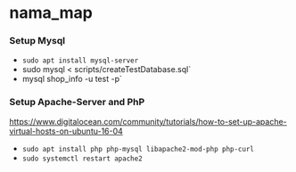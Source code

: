 # nama_map

### Setup Mysql

- `sudo apt install mysql-server`
- sudo mysql < scripts/createTestDatabase.sql`
- mysql shop_info -u test -p`

### Setup Apache-Server and PhP
https://www.digitalocean.com/community/tutorials/how-to-set-up-apache-virtual-hosts-on-ubuntu-16-04


- `sudo apt install php php-mysql libapache2-mod-php php-curl`
- `sudo systemctl restart apache2`

